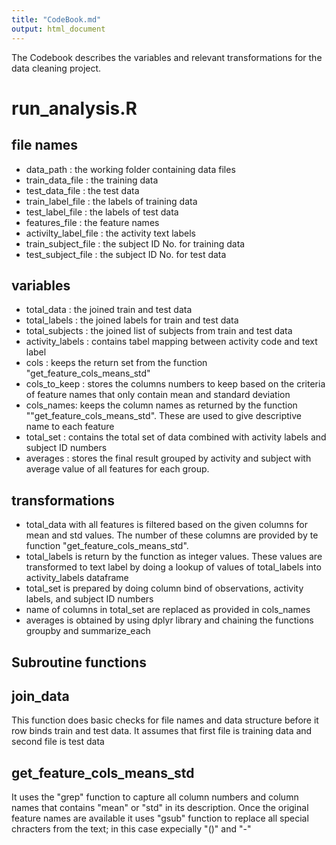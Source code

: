 ```yaml
---
title: "CodeBook.md"
output: html_document
---
```

The Codebook describes the variables and relevant transformations for the data cleaning project.

# run_analysis.R

## file names

- data_path             : the working folder containing data files 
- train_data_file       : the training data
- test_data_file        : the test data
- train_label_file      : the labels of training data
- test_label_file       : the labels of test data
- features_file         : the feature names
- activilty_label_file  : the activity text labels 
- train_subject_file    : the subject ID No. for training data
- test_subject_file     : the subject ID No. for test data

## variables

 - total_data       : the joined train and test data
 - total_labels     : the joined labels for train and test data
 - total_subjects   : the joined list of subjects from train and test data
 - activity_labels : contains tabel mapping between activity code and text label
 - cols            : keeps the return set from the function "get_feature_cols_means_std"
 - cols_to_keep : stores the columns numbers to keep based on the criteria of feature names that only contain mean and standard deviation
 - cols_names: keeps the column names as returned by the function ""get_feature_cols_means_std". These are used to give descriptive name to each feature
 - total_set   : contains the total set of data combined with activity labels and subject ID numbers
 - averages : stores the final result grouped by activity and subject with average value of all features for each group.

## transformations
  - total_data with all features is filtered based on the given columns for mean and std values. The number of these columns are provided by te function "get_feature_cols_means_std".
  - total_labels is return by the function as integer values. These values are transformed to text label by doing a lookup of values of total_labels into activity_labels dataframe
  - total_set is prepared by doing column bind of observations, activity labels, and subject ID numbers
  - name of columns in total_set are replaced as provided in cols_names
  - averages is obtained by using dplyr library and chaining the functions groupby and summarize_each
  
## Subroutine functions

## join_data

This function does basic checks for file names and data structure before it row binds train and test data. It assumes that first file is training data and second file is test data
    
## get_feature_cols_means_std

It uses the "grep" function to capture all column numbers and column names that contains "mean" or "std" in its description. Once the original feature names are available it uses "gsub" function to replace all special chracters from the text; in this case expecially "()" and "-"
